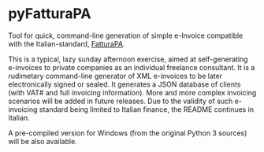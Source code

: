# pyFatturaPA
Tool for quick, command-line generation of simple e-Invoice compatible with the Italian-standard, [FatturaPA](https://www.fatturapa.gov.it).

This is a typical, lazy sunday afternoon exercise, aimed at self-generating e-invoices to private companies as an individual freelance consultant.
It is a rudimetary command-line generator of XML e-invoices to be later electronically signed or sealed. It generates a JSON database of clients (with VAT# and full invoicing information). More and more complex invoicing scenarios will be added in future releases.
Due to the validity of such e-invoicing standard being limited to Italian finance, the README continues in Italian.

A pre-compiled version for Windows (from the original Python 3 sources) will be also available.
